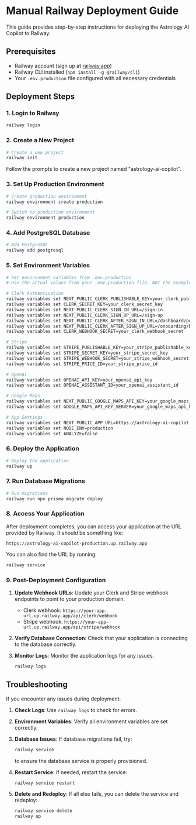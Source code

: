 # Manual Railway Deployment Guide

This guide provides step-by-step instructions for deploying the Astrology AI Copilot to Railway.

## Prerequisites

- Railway account (sign up at [railway.app](https://railway.app))
- Railway CLI installed (`npm install -g @railway/cli`)
- Your `.env.production` file configured with all necessary credentials

## Deployment Steps

### 1. Login to Railway

```bash
railway login
```

### 2. Create a New Project

```bash
# Create a new project
railway init
```

Follow the prompts to create a new project named "astrology-ai-copilot".

### 3. Set Up Production Environment

```bash
# Create production environment
railway environment create production

# Switch to production environment
railway environment production
```

### 4. Add PostgreSQL Database

```bash
# Add PostgreSQL
railway add postgresql
```

### 5. Set Environment Variables

```bash
# Set environment variables from .env.production
# Use the actual values from your .env.production file, NOT the examples below

# Clerk Authentication
railway variables set NEXT_PUBLIC_CLERK_PUBLISHABLE_KEY=your_clerk_publishable_key
railway variables set CLERK_SECRET_KEY=your_clerk_secret_key
railway variables set NEXT_PUBLIC_CLERK_SIGN_IN_URL=/sign-in
railway variables set NEXT_PUBLIC_CLERK_SIGN_UP_URL=/sign-up
railway variables set NEXT_PUBLIC_CLERK_AFTER_SIGN_IN_URL=/dashboard/personal
railway variables set NEXT_PUBLIC_CLERK_AFTER_SIGN_UP_URL=/onboarding/birth-profile
railway variables set CLERK_WEBHOOK_SECRET=your_clerk_webhook_secret

# Stripe
railway variables set STRIPE_PUBLISHABLE_KEY=your_stripe_publishable_key
railway variables set STRIPE_SECRET_KEY=your_stripe_secret_key
railway variables set STRIPE_WEBHOOK_SECRET=your_stripe_webhook_secret
railway variables set STRIPE_PRICE_ID=your_stripe_price_id

# OpenAI
railway variables set OPENAI_API_KEY=your_openai_api_key
railway variables set OPENAI_ASSISTANT_ID=your_openai_assistant_id

# Google Maps
railway variables set NEXT_PUBLIC_GOOGLE_MAPS_API_KEY=your_google_maps_api_key
railway variables set GOOGLE_MAPS_API_KEY_SERVER=your_google_maps_api_key_server

# App Settings
railway variables set NEXT_PUBLIC_APP_URL=https://astrology-ai-copilot.up.railway.app
railway variables set NODE_ENV=production
railway variables set ANALYZE=false
```

### 6. Deploy the Application

```bash
# Deploy the application
railway up
```

### 7. Run Database Migrations

```bash
# Run migrations
railway run npx prisma migrate deploy
```

### 8. Access Your Application

After deployment completes, you can access your application at the URL provided by Railway. It should be something like:

```
https://astrology-ai-copilot-production.up.railway.app
```

You can also find the URL by running:

```bash
railway service
```

### 9. Post-Deployment Configuration

1. **Update Webhook URLs**: Update your Clerk and Stripe webhook endpoints to point to your production domain.

   - Clerk webhook: `https://your-app-url.up.railway.app/api/clerk/webhook`
   - Stripe webhook: `https://your-app-url.up.railway.app/api/stripe/webhook`

2. **Verify Database Connection**: Check that your application is connecting to the database correctly.

3. **Monitor Logs**: Monitor the application logs for any issues.

   ```bash
   railway logs
   ```

## Troubleshooting

If you encounter any issues during deployment:

1. **Check Logs**: Use `railway logs` to check for errors.

2. **Environment Variables**: Verify all environment variables are set correctly.

3. **Database Issues**: If database migrations fail, try:
   ```bash
   railway service
   ```
   to ensure the database service is properly provisioned.

4. **Restart Service**: If needed, restart the service:
   ```bash
   railway service restart
   ```

5. **Delete and Redeploy**: If all else fails, you can delete the service and redeploy:
   ```bash
   railway service delete
   railway up
   ```